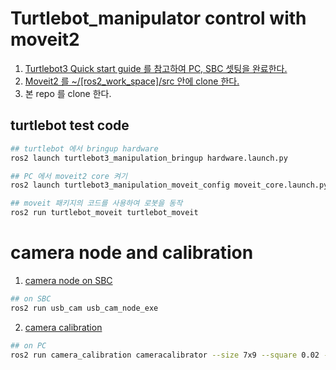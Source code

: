 # Turtlebot_manipulator control with moveit2 

1. [Turtlebot3 Quick start guide 를 참고하여 PC, SBC 셋팅을 완료한다.](https://emanual.robotis.com/docs/en/platform/turtlebot3/quick-start/)
2. [Moveit2 를 ~/[ros2_work_space]/src 안에 clone 한다.](https://moveit.picknik.ai/main/doc/tutorials/getting_started/getting_started.html)
3. 본 repo 를 clone 한다.

## turtlebot test code
``` bash
## turtlebot 에서 bringup hardware
ros2 launch turtlebot3_manipulation_bringup hardware.launch.py

## PC 에서 moveit2 core 켜기
ros2 launch turtlebot3_manipulation_moveit_config moveit_core.launch.py 

## moveit 패키지의 코드를 사용하여 로봇을 동작
ros2 run turtlebot_moveit turtlebot_moveit
```


# camera node and calibration
1. [camera node on SBC](https://github.com/ros-drivers/usb_cam)
```bash
## on SBC
ros2 run usb_cam usb_cam_node_exe
```

2. [camera calibration](https://docs.nav2.org/tutorials/docs/camera_calibration.html)
```bash
## on PC
ros2 run camera_calibration cameracalibrator --size 7x9 --square 0.02 --ros-args -r image:=/image_raw
```